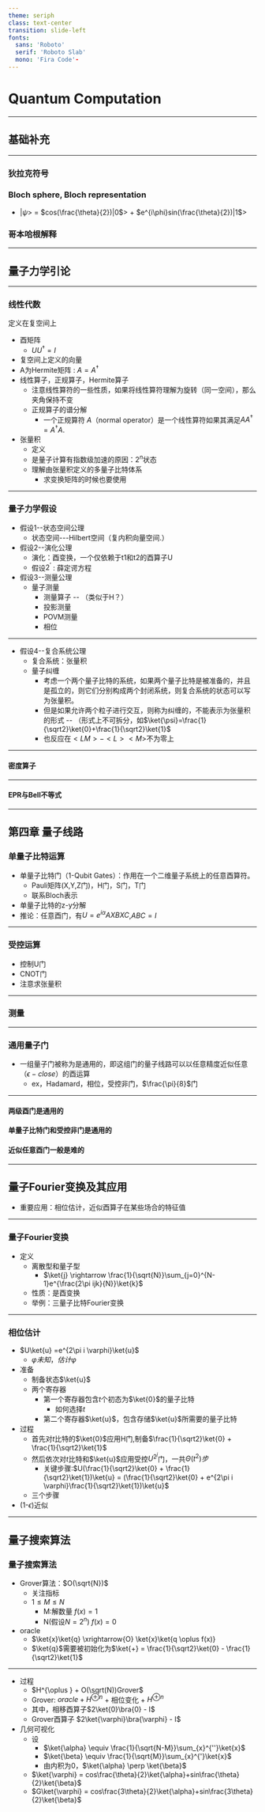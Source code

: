 ```yaml
---
theme: seriph
class: text-center
transition: slide-left
fonts:
  sans: 'Roboto'
  serif: 'Roboto Slab'
  mono: 'Fira Code'-
---
```


# Quantum Computation

---

## 基础补充

---

<v-click>

### 狄拉克符号

</v-click>

<v-click depth="2">

### Bloch sphere, Bloch representation

+ |$\psi$> = $cos(\frac{\theta}{2})|0$> + $e^{i\phi}sin(\frac{\theta}{2})|1$>  

### 哥本哈根解释
  
</v-click>

---

## 量子力学引论

---

### 线性代数

定义在复空间上

+ 酉矩阵
  + $UU^{\dagger}=I$
+ 复空间上定义的向量
+ A为Hermite矩阵 : $A=A^{\dagger}$
+ 线性算子，正规算子，Hermite算子
  + 注意线性算符的一些性质，如果将线性算符理解为旋转（同一空间），那么夹角保持不变
  + 正规算子的谱分解
    + 一个正规算符 $A$（normal operator）是一个线性算符如果其满足$AA^{\dagger}=A^{\dagger}A$.
+ 张量积
  + 定义
  + 是量子计算有指数级加速的原因：$2^n$状态
  + 理解由张量积定义的多量子比特体系
    + 求变换矩阵的时候也要使用

---

### 量子力学假设

+ 假设1--状态空间公理
  + 状态空间---Hilbert空间（复内积向量空间.）
+ 假设2--演化公理
  + 演化：酉变换，一个仅依赖于t1和t2的酉算子U
  + 假设$2^{'}$ : 薛定谔方程
+ 假设3--测量公理
  + 量子测量
    + 测量算子 -- （类似于H？）
    + 投影测量
    + POVM测量
    + 相位

---

+ 假设4--复合系统公理
  + 复合系统：张量积
  + 量子纠缠
    + 考虑一个两个量子比特的系统，如果两个量子比特是被准备的，并且是孤立的，则它们分别构成两个封闭系统，则复合系统的状态可以写为张量积。
    + 但是如果允许两个粒子进行交互，则称为纠缠的，不能表示为张量积的形式 -- （形式上不可拆分，如$\ket{\psi}=\frac{1}{\sqrt2}\ket{0}+\frac{1}{\sqrt2}\ket{1}$
    + 也反应在$<LM>-<L><M>$不为零上

---

#### 密度算子

---

#### EPR与Bell不等式

---

## 第四章 量子线路

### 单量子比特运算

+ 单量子比特门（1-Qubit Gates）：作用在一个二维量子系统上的任意酉算符。
  + Pauli矩阵(X,Y,Z门)，H门，S门，T门
  + 联系Bloch表示
+ 单量子比特的z-y分解
+ 推论：任意酉门，有$U=e^{i\alpha}AXBXC$,$ABC=I$

---

### 受控运算

+ 控制U门
+ CNOT门
+ 注意求张量积

---

### 测量

---

### 通用量子门

+ 一组量子门被称为是通用的，即这组门的量子线路可以以任意精度近似任意（$\epsilon-close$）的酉运算
  + ex，Hadamard，相位，受控非门，$\frac{\pi}{8}$门

---

#### 两级酉门是通用的

#### 单量子比特门和受控非门是通用的

#### 近似任意酉门一般是难的

---

## 量子Fourier变换及其应用

+ 重要应用：相位估计，近似酉算子在某些场合的特征值

---

### 量子Fourier变换

+ 定义
  + 离散型和量子型
    + $\ket{j} \rightarrow \frac{1}{\sqrt{N}}\sum_{j=0}^{N-1}e^{\frac{2\pi ijk}{N}}\ket{k}$ 
  + 性质：是酉变换
  + 举例：三量子比特Fourier变换

---

### 相位估计

+ $U\ket{u} =e^{2\pi i \varphi}\ket{u}$
  + $\varphi 未知，估计\varphi$
+ 准备
  + 制备状态$\ket{u}$
  + 两个寄存器
    + 第一个寄存器包含$t$个初态为$\ket{0}$的量子比特
      + 如何选择$t$
    + 第二个寄存器$\ket{u}$，包含存储$\ket{u}$所需要的量子比特
+ 过程
  + 首先对$t$比特的$\ket{0}$应用H门,制备$\frac{1}{\sqrt2}\ket{0} + \frac{1}{\sqrt2}\ket{1}$
  + 然后依次对$t$比特和$\ket{u}$应用受控$U^{2^{j}}$门，一共$\Theta(t^2)步$
    + 关键步骤:$U(\frac{1}{\sqrt2}\ket{0} + \frac{1}{\sqrt2}\ket{1})\ket{u} = (\frac{1}{\sqrt2}\ket{0} + e^{2\pi i \varphi}\frac{1}{\sqrt2}\ket{1})\ket{u}$
  + 三个步骤
+ (1-$\epsilon$)近似

---

## 量子搜索算法

### 量子搜索算法

+ Grover算法：$O(\sqrt{N})$
  + 关注指标
  + $1 \le M \le N$
    + M:解数量 $f(x)=1$
    + N(假设$N=2^n$) $f(x)=0$
+ oracle
  + $\ket{x}\ket{q} \xrightarrow{O} \ket{x}\ket{q \oplus f(x)}
  + $\ket{q}$需要被初始化为$\ket{+} = \frac{1}{\sqrt2}\ket{0} - \frac{1}{\sqrt2}\ket{1}$

---

+ 过程
  + $H^{\oplus } + O(\sqrt(N))Grover$
  + Grover: $oracle + H^{\oplus n}$ + 相位变化 + $H^{\oplus n}$
  + 其中，相移酉算子$2\ket{0}\bra{0} - I$
  + Grover酉算子 $2\ket{\varphi}\bra{\varphi} - I$
+ 几何可视化
  + 设
    + $\ket{\alpha} \equiv \frac{1}{\sqrt{N-M}}\sum_{x}^{''}\ket{x}$
    + $\ket{\beta} \equiv \frac{1}{\sqrt{M}}\sum_{x}^{'}\ket{x}$
    + 由内积为0，$\ket{\alpha} \perp \ket{\beta}$
  + $\ket{\varphi} = cos\frac{\theta}{2}\ket{\alpha}+sin\frac{\theta}{2}\ket{\beta}$
  + $G\ket{\varphi} = cos\frac{3\theta}{2}\ket{\alpha}+sin\frac{3\theta}{2}\ket{\beta}$
